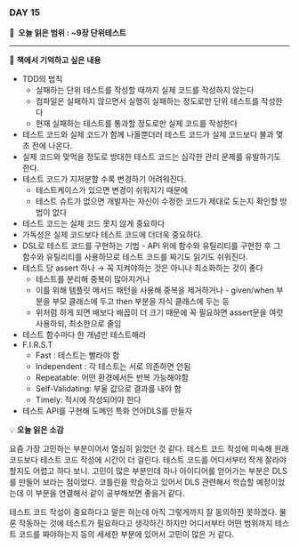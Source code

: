### DAY 15

**🔖  오늘 읽은 범위 : ~9장 단위테스트**

---

<aside>

📖 **책에서 기억하고 싶은 내용**

</aside>

- TDD의 법칙
    - 실패하는 단위 테스트를 작성할 때까지 실제 코드를 작성하지 않는다
    - 컴파일은 실패하지 않으면서 실행히 실패하는 정도로만 단위 테스트를 작성한다
    - 현재 실패하는 테스트를 통과할 정도로만 실제 코드를 작성한다
- 테스트 코드와 실제 코드가 함께 나올뿐더러 테스트 코드가 실제 코드보다 불과 몇 초 전에 나온다.
- 실제 코드와 맞먹을 정도로 방대한 테스트 코드는 심각한 관리 문제를 유발하기도 한다.
- 테스트 코드가 지저분할 수록 변경하기 어려워진다.
    - 테스트케이스가 있으면 변경이 쉬워지기 때문에
    - 테스트 슈트가 없으면 개발자는 자신이 수정한 코드가 제대로 도는지 확인할 방법이 없다
- 테스트 코드는 실제 코드 못지 않게 중요하다
- 가독성은 실제 코드보다 테스트 코드에 더더욱 중요하다.
- DSL로 테스트 코드를 구현하는 기법 - API 위에 함수와 유틸리티를 구현한 후 그 함수와 유틸리티를 사용하므로 테스트 코드를 짜기도 읽기도 쉬워진다.
- 테스트 당 assert 하나 → 꼭 지켜야하는 것은 아니나 최소화하는 것이 좋다
    - 테스트를 분리해 중복이 많아지거나
    - 이를 위해 템플릿 메서드 패턴을 사용해 중복을 제거하거나 - given/when 부분을 부모 클래스에 두고 then 부분을 자식 클래스에 두는 등
    - 위처럼 하게 되면 배보다 배꼽이 더 크기 때문에 꼭 필요하면 assert문을 여럿 사용하되, 최소한으로 줄임
- 테스트 함수마다 한 개념만 테스트해라
- F.I.R.S.T
    - Fast : 테스트는 빨라야 함
    - Independent : 각 테스트는 서로 의존하면 안됨
    - Repeatable: 어떤 환경에서든 반복 가능해야함
    - Self-Validating: 부울 값으로 결과를 내야 함
    - Timely: 적시에 작성되어야 한다
- 테스트 API를 구현해 도메인 특화 언어DLS를 만들자

<aside>

💡 **오늘 읽은 소감**

</aside>

요즘 가장 고민하는 부분이어서 열심히 읽었던 것 같다. 테스트 코드 작성에 미숙해 원래 코드보다 테스트 코드 작성에 시간이 더 걸린다. 테스트 코드를 어디서부터 작게 잘라야 할지도 어렵고 하다 보니. 고민이 많은 부분인데 하나 아이디어를 얻어가는 부분은 DLS를 만들어 보라는 점이었다. 코틀린을 학습하고 있어서 DLS 관련해서 학습할 예정이었는데 이 부분을 연결해서 같이 공부해보면 좋을거 같다. 

테스트 코드 작성이 중요하다고 말은 하는데 아직 그렇게까지 잘 동의하진 못하겠다. 물론 작동하는 것에 테스트가 필요하다고 생각하긴 하지만 어디서부터 어떤 범위까지 테스트 코드를 짜야하는지 등의 세세한 부분에 있어서 고민이 많은 거 같다.